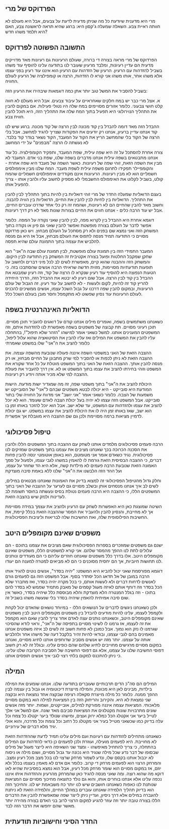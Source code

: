 ## הפרדוקס של מרי

מרי היא מדענית שיודעת כל מה שניתן מדעית לדעת על צבעים, 
אבל היא מעולם לא חוותה ראיית צבע. השאלה שמעלה ג'קסון היא: 
ברגע שהיא תראה לראשונה צבע, האם היא תלמד משהו חדש?

## התשובה הפשוטה לפרדוקס

הפרדוקס של מרי מראה בצורה די ברורה, שעולם הרעיונות
גם רעיונות מאד מדוייקים מדעית הם עדיין רעיונות, ומלבד
מרעיון שעובר לנו בתודעה עלינו להוסיף עוד משהו בשביל להזדהות 
עם הרעיון. הרעיון של הזדהות עם הרעיון הוא איננו עוד 
רעיון בפני עצמו אלא משהו אחר, אותו משהו אני קורא לו הזדהות, הרצה או קומפילציה 
של הרעיון לעולם החוויה. 

בשביל להסביר את המשל טוב יותר אתן כמה דוגמאות שיבהירו את הרעיון הזה: 

א. אצל מרי כבר יש במח חלקים שאחראיים על עיבוד צבעים. אבל היא מעולם לא חווה קלט חושי 
צבעוני. כלומר אזורים מסויימים במח שלה היו נטולי פעילות. אם במקום להבין את התהליך הנוירולוגי
היא תפעיל בתוך המח שלה את התהליך הזה, היא תוכל להבין חווית צבע. 

ההבדל הזה מאד דומה להבדל בין קוד מכונה לבין הרצה של קוד מכונה. ברגע שיש לנו קוד
אנחנו עדיין ברעיון, אנחנו רק יודעים את הפקודות שצריך להגיד למחשב. אבל בלי הרצה של הקוד 
בלי שהמחשב הריץ את הקוד על המעבד, הקוד נשאר בגדר קוד בלבד. לא נעשתה לו הרצה "מבפנים" על ידי המחשב

צורה אחרת להסתכל על זה היא שפה עילית, שפת המעבד, ותפקיד הקומפילציה. כל עוד אנחנו מתבטאים בשפה עילית
אנחנו מדברים בשפה שלנו, שפת בני אדם. המעבד לא מבין את השפה הזאת, זוהי שפה של רעיונות. כאשר
השפה של מעבד היא שפה אחרת - והקומפיילר תפקידו לתרגם משפה עילית לשפת מעבד. המח שלנו מבין 
אימפולסים חשמליים הוא לא מבין רעיונות. הרעיונות אינם מקודדים אימפולסים חשמליים שהמח קולט, בשביל 
לקלוט את האימפולס החשבמלי לא מספיק לחשוב עליו ולהבין אותו - צריך להפעיל אותו.

בעצם הדואליות שמעלה החדר של מרי זוהי דואליות בין להיות בתוך התהליך לבין להבין את התהליך. הדואליות
בין לחיות לבין להבין את החיים, הדואליות בין הוויה להבנה. וחשוב מאד להבין שהחיים הם לא רעיונות, ושהמח זה רק 
כלי אחד שדרכו עוברים החיים, אבל יש עוד הרבה כלים - אנחנו חווים את החיים בצורות שונות מאד לא רק דרך רעיונות. 

דוגמא אחרת היא ההבדל בין לקרוא מפה, לבין להבין שאני נקודה על המפה. כלומר אפשר לדבר על העולם בצורה מופשטת ואפשר להבין
שאני גם פיון או נקודה בתוך המשחק הזה ואני נמצא שם בפנים ולא רק מסתכל על העולם מבחוץ. ויש כאן פרדוקס מסויים
כי התודעה תמיד מנסה לתפוס את העולם מבחוץ, אבל אז היא גם מנסה להלביש את עצמה בתוך התמונת עולם שהיא תפסה. 

המעבר התמידי הזה בין תמונת עולם מופשטת, לבין תמונת עולם שבה ה"אני" הוא שחקן שמקבל החלטות ופועל בצורה אקטיבית
זה המשחק בין התודעה לבין היקום. והמשחק הזה וההבנה שהוא קיים, מאפשרת לשים לב לכל מיני דברים ולחשוב על תופעות
תודעתיות מסויימות, מזוית חדשה שראיתי הרבה אנשים שהסתבכו בזה. כי הטעות הנפוצה היא להוסיף עוד רעיון שנקרא לו 
הרצה של קוד, וזה רעיון שמבטא את ההבדל בין קוד לבין הרצה. אבל שום רעיון לא יבטא את ההבדל הזה, הדרך היחידה להריץ 
קוד זה להיות, לקום ולעשות - לא לחשוב על עוד רעיון. זה הגבול של עולם הרעיונות, ובמקום להבין שפה דרכנו על גבול
השכל עצמו, אנשים ממשיכים להכניס לעולם הרעיונות עוד נסיון שפשוט לא מתקמפל וחסר מובן בעולם השכל כלל.

## הדואליות האינהרנטית בשפה

כשאנחנו משתמשים בשפה, ואומרים מילים אנחנו קודם על דואגים להעביר תוכן מסויים. תוכן רעיוני מסויים. 
תת קבוצה של משפטים בשפה מאפשרת לנו להזדהות איתם, וזה המשפטים המענינים אותנו. 
למשל כשאני אומר למישהו "הזהר שלא תיפול"!, בהתחלה עליו להבין את המשפט את המילים
ואז עליו להבין את הסיטואציה שהוא עלול ליפול, כלומר להציב את ה"אני" שלו במשפט שאמרתי

ההצבה הזאת של האני במשפטי השפה איננה פעולה שנובעת מהשפה עצמה. את ההצבה הזאת לא ניתן לכפות או להסביר למי שרק
מתבונן על החיים מבחוץ, או רק מנסה להבין אותך. ההצבה הזאת של האני בתוך המשפט מוטלת על כל אחד שקורא את המשפט
וזוהי בחירתו להציב את עצמו בתוך המשפט או לא. אין דרך להעביר את פעולת ההצבה למי שלא מכיר אותה ויודע רק רעיונות.

היכולת להציב את ה"אני" בתוך משפטי שפה, זה מה שמגדיר ישות מודעת. הישות המודעת היא סובייקט - היא יכולה לבטא משפטים 
שבהם ל"אני" של הסובייקט יש משמעות של הצבה. כלומר כשאני אומר "אני יושב" אני מדווח על החוויה שלי בתור סובייקט. אבל 
המשפט הזה עצמו לא יהיה בעל יכולת הצבה לאדם שעומד. הוא לא יוכל להציב את עצמו ולהזדהות עם המשפט, עד שלא ישב. אבל הוא יוכל
להזכר באותו זמן בו הוא ישב, שאז באותו זמן היה לו את היכולת להציב את עצמו במשפט. יש גם יכולת לדמיין מציאות ברמה מסויימת
ולכן גם שם ההצבה היא מוגבלת אך אפשרית. 

## טיפול פסיכולוגי

הרבה פעמים פסיכולוגים מלמדים אותנו לשחק עם ההצבה בתוך המשפטים הללו ולהבין את הסכנה הכרוכה בכך שאנחנו 
מציבים את עצמנו בתוך משפטים שמזיקים לנו פסיכולוגית. נגיד כשאדם אומר אני מטומטם, הוא באופן אוטומטי 
ינסה להבין פחות דברים, כי ההצבה הבסיסית הזאת גורמת לו להאמין במשהו לגבי עצמו, ולפעול על סמך האמונה הזאת שנובעת 
הרבה פעמים לא מילדות קשה, אלא היא הד שחוזר על עצמו, ועל ההד הזה הלבשנו את ה"אני" שלנו ללא באמת סיבה מוצדקת

וחלק גדול מהטיפול הפסיכולוגי זה למצוא בדיוק את האמונות שאנחנו מבטאים במילים, לשים לב איך אנחנו מנסחים אותן
ובשלב מסויים גם לערער על ההצבה של האני בתוך המשפטים הללו, כי ההצבה היא הרבה פעמים נטולת בסיס ונעשתה בחוסר תשומת לב 
לעדינות ולנזק שיש בהצבה הזאת. 

השיטה שמוצגת כאן היא האפשרות לשחק עם הרעיון ולהציב את עצמך במידה מסויימת אך לא מחייבת, והנסיון להבין 
ולהעביר את המסר שההצבה הזאת בכלל קיימת, את החשיבות הפילוסופית שלה, ואת החשיבות שלה לבריאות וליציבות הפסיכולוגית. 


## משפטים שאינם מקומפלים היטב

ישנם גם משפטים שמוזכרים בספרות הפסיכולוגית שאם מציבים את עצמנו בתוכם - הם עלולים לתת לנו ההפך מהמסר שלהם. 
אני קורא למשפטים הללו, משפטים שאינם מקומפלים היטב. אלו בדרך כלל משפטים שאנחנו חוזרים עליהם כי הם מעודדים
ונותנים לנו תחושות חיוביות, אך הם יחסית מסוכנים כי הם לא מביאים למטרה למענה הם יעודו. 

דוגמא מפורסמת שאני יכול להביא היא המשפט: "יהיה בסדר", אנשים נוטים להגיד אותו הרבה במובן של אל תדאג הכל
יסתדר בסוף. אבל המשפט הזה גם לפעמים גורם לאנשים לדחות דברים ולא לעשות אותם, כי בכל מקרה יהיה בסדר, ואז 
מתברר שלא הכל בסדר וזה דוחף אותם לאיזה מעגל קסמים של מאבק מתמיד שממש לא בסדר להם בתוכו - וזה בגלל המנטרה הלא 
מוצדקת והלא מבוססת כלל שיהיה בסדר, כאשר אין שום סיבה אמיתית להאמין שיהיה בסדר בלי שנעשה משהו בשביל זה. 

ולכן כשאנחנו ניגשים לדברים על הנושאים הללו - במיוחד נושאים שהאדם יכול לקחת ולקמפל לעצמו, עלינו להיות מודעים
להבדל בין משפטים מקומפלים היטב לבין משפטים שאינם מקומפלים היטב, וכשאנחנו נותנים עצה לאדם אחר צריך להבין שאם הוא 
מקמפל את זה לעצמו, אז גרמנו לו לשינוי מסויים בתפיסה של ה"אני", וראוי לודא שהסיכוי שגרמנו לו נזק הוא נמוך. אבל 
כמובן לא פחות חשוב זה לשים לב איזה משפטים אנחנו מאמינים בהם לגבי עצמנו, ובודאי להיות זהיר בלקבל דעה של מישהו אחר
ולהלביש אותה על עצמנו. יותר מזה יש אנשים מסביב שדוחפים אותנו לתיוג מסויים, ואנחנו במקום מסויים מרגישים מחוייבים
לתיוג שלהם שהם כופים עלינו. ובגלל זה לא רק חשוב דפוסי החשיבה שלנו על עצמנו, אלא גם דפוסי החשיבה של הסביבה הקרובה
שלנו עלינו. כי ניתן להתכנס למקום בלתי רצוי לגבי איך אנשים תופסים אותנו. 


## המילה

המילים הם סה"כ הדים תרבותיים שעוברים בתודעה שלנו. אנחנו שומעים את המילה בילדות, מבינים לאן היא מכוונת, 
והמילה מייצרת דיכוטומיה או גבול בין עצמה לבין ההפך ממנה. כלומר כל מילה מייצרת סקאלה רציפה שבקצה אחד נמצאת היא
ובקצה שני נמצאת לא היא. והקירוב והריחוק הזה בין המציאות למילה הוא במקום מסויים מלאכותי. המציאות עצמה איננה מפורקת 
למילים, אובייקטים, ושמות. יותר מזה אנשים שונים מתרבויות שונות מקטלגים את המציאות סביבם מאד שונה. אם למשל אני 
אלך לטייל ביער אני אקטלג הכל כמלא ירוק ועצים, ומישהו שנולד ביער יקטלג כל צמח וכל עלה בדיוק כמו שכשאני מטייל בעיר
אני מקטלג כל רחוב וכל צומת וכל מדרכה, והוא אולי יגיד מלא דברים של עירוניים. 

כשאנחנו מתחילים להזדהות עם רעיונות ועם מילים עלינו תמיד לדעת שההזדהות הזאת לא מחוייבת. היא לפעמים מועילה, ועוזרת ולכן
לפעמים כן כדאי להזדהות עם המילים בהתחלה, כי צריך להתחיל מאיפשהו - ומצד שני השאיפה היא לייצר מעגל של מילים שבסופו של דבר
נדע שכל מילה שנגיד היא נכונה עד גבול מסויים, ושום מילה או ניסוח לא יכבול אותנו בקסם שלו, ונדע לשמור מרחק שרצוי לנו בכל
מצב מכל רעיון ומצב. והמרחק הרצוי הוא לפעמים מרחק די קרוב. כלומר אם אדם לא מאמין בעצמו בכלל ולא יוזם, אז במקום מסויים הוא
שומר מרחק מכל רעיון, אבל הוא נמצא בפסיביות שהיא לאו דוקא מה שהוא רוצה. ומה שאני מנסה להגיד כאן שהמרחק מהרעיון וההזדהות
איתו איננו נכפה עלינו אלא אנחנו בוחרים אותו, והוא גם נולד כתוצאה מחיכוך מסויים עם המציאות שנותנת לנו כאפות כשאנחנו חושבים
שיש לנו יותר כח משבאמת יש לנו. והחיכוך הזה הוא בדיוק תהליך הלמידה שאנחנו עוברים במהלך החיים, והלמידה הזאת לא ניתנת להעברה
במילים אלא דרך ניסיון, ועדיין ניתן לייצר שפה שמאפשרת להבין את הדברים הללו בצורה טובה יותר וזה עוזר להגיע למקום הרצוי
לרוב בני האדם בצורה מהירה יותר מאשר שהם יחפשו את הדבר הזה לבד. 

## החדר הסיני וחישוביות תודעתית
